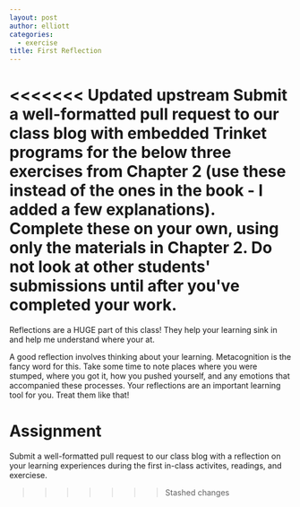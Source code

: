 ```yaml
---
layout: post
author: elliott
categories:
  - exercise
title: First Reflection
---
```


<<<<<<< Updated upstream
Submit a well-formatted pull request to our class blog with embedded Trinket programs for the below three
exercises from Chapter 2 (use these instead of the ones in the book - I added a few explanations).
Complete these on your own, using only the materials in Chapter 2. Do not
look at other students' submissions until after you've completed your work.  
=======
Reflections are a HUGE part of this class!  They help your learning sink in and help me understand where your at.

A good reflection involves thinking about your learning.  Metacognition is the fancy word for this.  Take some time to note places where you were stumped, where you got it, how you pushed yourself, and any emotions that accompanied these processes.  Your reflections are an important learning tool for you.  Treat them like that!


# Assignment

Submit a well-formatted pull request to our class blog with a reflection on your learning experiences during the first in-class activites, readings, and exerciese.
>>>>>>> Stashed changes
